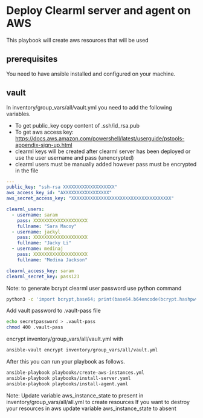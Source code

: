 # Deploy Clearml server and agent on AWS

This playbook will create aws resources that will be used 


## prerequisites

You need to have ansible installed and configured on your machine.

## vault

In inventory/group_vars/all/vault.yml you need to add the following variables.
- To get public_key copy content of .ssh/id_rsa.pub
- To get aws access key: https://docs.aws.amazon.com/powershell/latest/userguide/pstools-appendix-sign-up.html
- clearml keys will be created after clearml server has been deployed or use the user username and pass (unencrypted)
- clearml users must be manually added however pass must be encrypted in the file
```yaml
---
public_key: "ssh-rsa XXXXXXXXXXXXXXXXXXX"
aws_access_key_id: "AXXXXXXXXXXXXXXXXX"
aws_secret_access_key: "XXXXXXXXXXXXXXXXXXXXXXXXXXXXXXXXXXXXX"

clearml_users:
  - username: saram
    pass: XXXXXXXXXXXXXXXXXXXX
    fullname: "Sara Macoy"
  - username: jackyl
    pass: XXXXXXXXXXXXXXXXXXXX
    fullname: "Jacky Li"
  - username: medinaj
    pass: XXXXXXXXXXXXXXXXXXXX
    fullname: "Medina Jackson"

clearml_access_key: saram
clearml_secret_key: pass123

```
Note: to generate bcrypt clearml user password use python command
```bash
python3 -c 'import bcrypt,base64; print(base64.b64encode(bcrypt.hashpw("pass123".encode(), bcrypt.gensalt())))'
```

Add vault password to .vault-pass file
```bash
echo secretpassword > .vault-pass
chmod 400 .vault-pass
```

encrypt inventory/group_vars/all/vault.yml with
```bash
ansible-vault encrypt inventory/group_vars/all/vault.yml
```

After this you can run your playbook as follows.

```bash
ansible-playbook playbooks/create-aws-instances.yml
ansible-playbook playbooks/install-server.yaml
ansible-playbook playbooks/install-agent.yaml
```
Note: 
Update variable aws_instance_state to present in inventory/group_vars/all/all.yml to create resources
If you want to destroy your resources in aws update variable aws_instance_state to absent     
